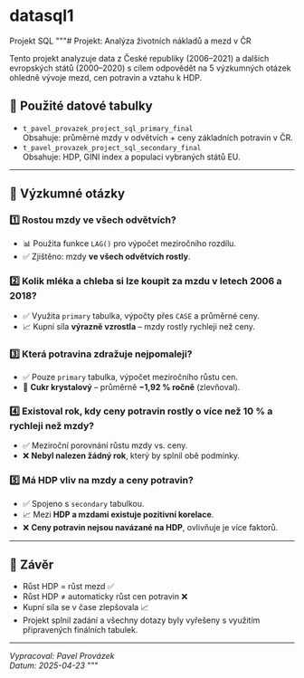 # datasql1
Projekt SQL
"""# Projekt: Analýza životních nákladů a mezd v ČR

Tento projekt analyzuje data z České republiky (2006–2021) a dalších evropských států (2000–2020) s cílem odpovědět na 5 výzkumných otázek ohledně vývoje mezd, cen potravin a vztahu k HDP.

## 🔧 Použité datové tabulky

- `t_pavel_provazek_project_sql_primary_final`  
  Obsahuje: průměrné mzdy v odvětvích + ceny základních potravin v ČR.
- `t_pavel_provazek_project_sql_secondary_final`  
  Obsahuje: HDP, GINI index a populaci vybraných států EU.

---

## 📌 Výzkumné otázky

### 1️⃣ Rostou mzdy ve všech odvětvích?
- 📊 Použita funkce `LAG()` pro výpočet meziročního rozdílu.
- ✅ Zjištěno: mzdy **ve všech odvětvích rostly**.

### 2️⃣ Kolik mléka a chleba si lze koupit za mzdu v letech 2006 a 2018?
- ✅ Využita `primary` tabulka, výpočty přes `CASE` a průměrné ceny.
- 📈 Kupní síla **výrazně vzrostla** – mzdy rostly rychleji než ceny.

### 3️⃣ Která potravina zdražuje nejpomaleji?
- ✅ Pouze `primary` tabulka, výpočet meziročního růstu cen.
- 🥄 **Cukr krystalový** – průměrně **−1,92 % ročně** (zlevňoval).

### 4️⃣ Existoval rok, kdy ceny potravin rostly o více než 10 % a rychleji než mzdy?
- ✅ Meziroční porovnání růstu mzdy vs. ceny.
- ❌ **Nebyl nalezen žádný rok**, který by splnil obě podmínky.

### 5️⃣ Má HDP vliv na mzdy a ceny potravin?
- ✅ Spojeno s `secondary` tabulkou.
- 📈 Mezi **HDP a mzdami existuje pozitivní korelace**.
- ❌ **Ceny potravin nejsou navázané na HDP**, ovlivňuje je více faktorů.

---

## 🧠 Závěr

- Růst HDP = růst mezd ✅
- Růst HDP ≠ automaticky růst cen potravin ❌
- Kupní síla se v čase zlepšovala 📈
- Projekt splnil zadání a všechny dotazy byly vyřešeny s využitím připravených finálních tabulek.

---

_Vypracoval: Pavel Provázek_  
_Datum: 2025-04-23_
"""

